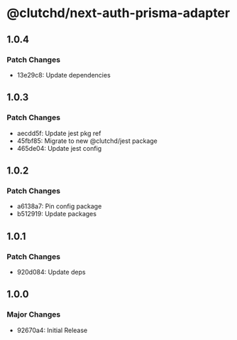 # @clutchd/next-auth-prisma-adapter

## 1.0.4

### Patch Changes

- 13e29c8: Update dependencies

## 1.0.3

### Patch Changes

- aecdd5f: Update jest pkg ref
- 45fbf85: Migrate to new @clutchd/jest package
- 465de04: Update jest config

## 1.0.2

### Patch Changes

- a6138a7: Pin config package
- b512919: Update packages

## 1.0.1

### Patch Changes

- 920d084: Update deps

## 1.0.0

### Major Changes

- 92670a4: Initial Release
